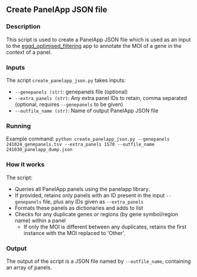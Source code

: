 ## Create PanelApp JSON file

### Description
This script is used to create a PanelApp JSON file which is used as an input to the [eggd_optimised_filtering](https://github.com/eastgenomics/eggd_optimised_filtering) app to annotate the MOI of a gene in the context of a panel.

### Inputs
The script `create_panelapp_json.py` takes inputs:
- `--genepanels (str)`: genepanels file (optional)
- `--extra_panels (str)`: Any extra panel IDs to retain, comma separated (optional, requires `--genepanels` to be given)
- `--outfile_name (str)`: Name of output PanelApp JSON file

### Running
Example command:
`python create_panelapp_json.py --genepanels 241024_genepanels.tsv --extra_panels 1570 --outfile_name 241030_panelapp_dump.json`

### How it works
The script:
- Queries all PanelApp panels using the panelapp library.
- If provided, retains only panels with an ID present in the input `--genepanels` file, plus any IDs given as `--extra_panels`
- Formats these panels as dictionaries and adds to list
- Checks for any duplicate genes or regions (by gene symbol/region name) within a panel
  - If only the MOI is different between any duplicates, retains the first instance with the MOI replaced to 'Other'.

### Output
The output of the script is a JSON file named by `--outfile_name`, containing an array of panels.